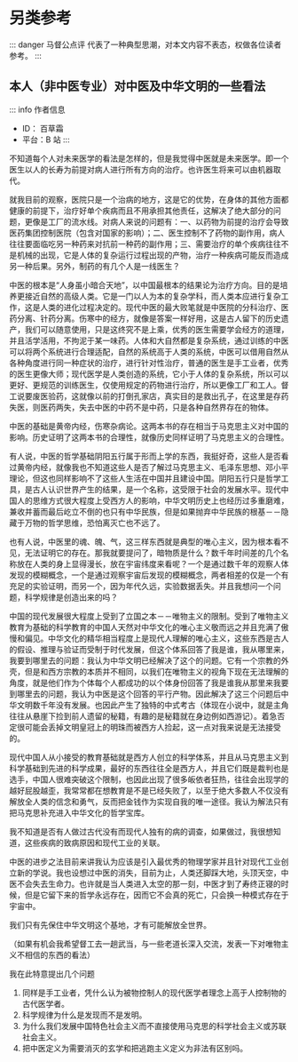 # 另类参考

::: danger 马督公点评
代表了一种典型思潮，对本文内容不表态，权做各位读者参考。
:::

## 本人（非中医专业）对中医及中华文明的一些看法

::: info 作者信息
- ID： 百草霜
- 平台：B 站
:::

不知道每个人对未来医学的看法是怎样的，但是我觉得中医就是未来医学。即一个医生以人的长寿为前提对病人进行所有方向的治疗。也许医生将来可以由机器取代。

就我目前的观察，医院只是一个治病的地方，这是它的优势，在身体的其他方面都健康的前提下，治疗好单个疾病而且不用承担其他责任，这解决了绝大部分的问题，更像是工厂的流水线。对病人来说的问题有：一、以药物为前提的治疗会导致医药集团控制医院（包含对国家的影响）；二、医生控制不了药物的副作用，病人往往要面临吃另一种药来对抗前一种药的副作用；三、需要治疗的单个疾病往往不是机械的出现，它是人体的复杂运行过程出现的产物，治疗一种疾病可能反而造成另一种后果。另外，制药的有几个人是一线医生？

中医的根本是“人身虽小暗合天地”，以中国最根本的结果论为治疗方向。目的是培养更接近自然的高级人类。它是一门以人为本的复杂学科，而人类本应进行复杂工作，这是人类的进化过程决定的。现代中医的最大败笔就是中医院的分科治疗、医药分离、针药分离。伤寒中的经方，就像是答案一样好用，这是古人留下的历史遗产，我们可以随意使用，只是这终究不是上乘，优秀的医生需要学会经方的道理，并且活学活用，不拘泥于某一味药。人体和大自然都是复杂系统，通过训练的中医可以将两个系统进行合理适配，自然的系统高于人类的系统，中医可以借用自然从各种角度进行同一种症状的治疗，进行针对性治疗，普通的医生是手工业者，优秀的医生更像大师；现代医学是人类创造的系统，它小于人体的复杂系统，所以可以更好、更规范的训练医生，仅使用规定的药物进行治疗，所以更像工厂和工人。督工说要废医验药，这就像以前的打倒孔家店，真实目的是救出孔子，在这里是存药失医，则医药两失，失去中医的中药不是中药，只是各种自然界存在的物体。

中医的基础是黄帝内经，伤寒杂病论。这两本书的存在相当于马克思主义对中国的影响。历史证明了这两本书的合理性，就像历史同样证明了马克思主义的合理性。

有人说，中医的哲学基础阴阳五行属于形而上学的东西，我挺好奇，这些人是否看过黄帝内经，就像我也不知道这些人是否了解过马克思主义、毛泽东思想、邓小平理论，但这也同样影响不了这些人生活在中国并且建设中国。阴阳五行只是哲学工具，是古人认识世界产生的结果，是一个名称，这受限于社会的发展水平。现代中国人的思维方式很大程度上受西方人的影响，中华文明历史上也经历过多重磨难，兼收并蓄而最后屹立不倒的也只有中华民族，但是如果抛弃中华民族的根基－－隐藏于万物的哲学思维，恐怕离灭亡也不远了。

也有人说，中医里的魂、魄、气，这三样东西就是典型的唯心主义，因为根本看不见，无法证明它的存在。那我就要提问了，暗物质是什么？数千年时间差的几个名称放在人类的身上显得漫长，放在宇宙纬度来看呢？一个是通过数千年的观察人体发现的模糊概念，一个是通过观察宇宙后发现的模糊概念，两者相差的仅是一个有充足的实验证明，而另一个，因为年代久远，实验数据丢失。并且我想问一个问题，科学规律是创造出来的吗？

中国的现代发展很大程度上受到了立国之本－－唯物主义的限制。受到了唯物主义教育为基础的科学教育的中国人天然对中华文化的唯心主义敬而远之并且充满了傲慢和偏见。中华文化的精华相当程度上是现代人理解的唯心主义，这些东西是古人的假设、推理与验证而受制于时代发展，但这个体系回答了我是谁，我从哪里来，我要到哪里去的问题：我认为中华文明已经解决了这个的问题。它有一个宗教的外壳，但是和西方宗教的本质并不相同，以我们在唯物主义的视角下现在无法理解的角度，就是他们作为个体每个人都成功的以个体身份回答了我是谁我从那里来我要到哪里去的问题，我认为中医是这个回答的平行产物。因此解决了这三个问题后中华文明数千年没有发展。也因此产生了独特的中式考古（体现在小说中，就是主角往往从悬崖下捡到前人遗留的秘籍，有趣的是秘籍就在身边例如西游记）。着急否定很可能会丢掉文明皇冠上的明珠而被西方人捡起，这一点对我来说是无法接受的。

现代中国人从小接受的教育基础就是西方人创立的科学体系，并且从马克思主义到科学基础到先进的科学成果，最好的东西往往全是西方人，并且它们既是裁判也是选手，中国人很难突破这个限制，也因此出现了很多皈依者狂热，往往会出现学的越好屁股越歪，我常常都在想教育是不是已经失败了，以至于绝大多数人不仅没有解放全人类的信念和勇气，反而把金钱作为实现自我的唯一途径。我认为解法只有把马克思补充进入中华文化的哲学宝库。

我不知道是否有人做过古代没有而现代人独有的病的调查，如果做过，我很想知道，这些疾病的致病原因和现代工业的关联。

中医的进步之法目前来讲我认为应该是引入最优秀的物理学家并且针对现代工业创立新的学说。我也设想过中医的消失，目前为止，人类还脚踩大地，头顶天空，中医不会失去生命力。也许就是当人类进入太空的那一刻，中医才到了寿终正寝的时候，但是它留下来的哲学永远存在，因而它不会真的死亡，只会换一种模式存在于宇宙中。

我们只有先保住中华文明这个基地，才有可能解放全世界。

（如果有机会我希望督工去一趟武当，与一些老道长深入交流，发表一下对唯物主义不相信的东西的看法）

我在此特意提出几个问题

1. 同样是手工业者，凭什么认为被物控制人的现代医学者理念上高于人控制物的古代医学者。
2. 科学规律为什么是发现而不是发明。
3. 为什么我们发展中国特色社会主义而不直接使用马克思的科学社会主义或苏联社会主义。
4. 把中医定义为需要消灭的玄学和把逃跑主义定义为非法有区别吗。